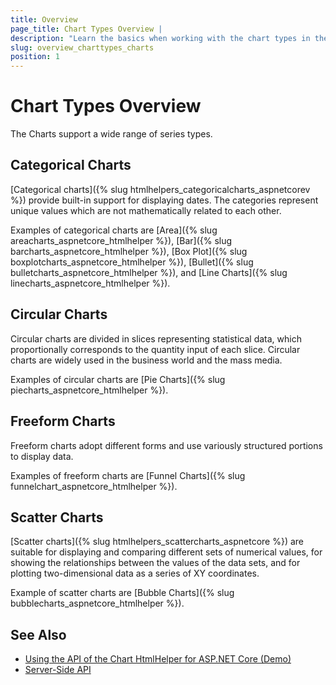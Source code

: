 ```yaml
---
title: Overview
page_title: Chart Types Overview |
description: "Learn the basics when working with the chart types in the Telerik UI for ASP.NET Core suite."
slug: overview_charttypes_charts
position: 1
---
```


# Chart Types Overview

The Charts support a wide range of series types.

## Categorical Charts

[Categorical charts]({% slug htmlhelpers_categoricalcharts_aspnetcorev %}) provide built-in support for displaying dates. The categories represent unique values which are not mathematically related to each other.</p>

Examples of categorical charts are [Area]({% slug areacharts_aspnetcore_htmlhelper %}), [Bar]({% slug barcharts_aspnetcore_htmlhelper %}), [Box Plot]({% slug boxplotcharts_aspnetcore_htmlhelper %}), [Bullet]({% slug bulletcharts_aspnetcore_htmlhelper %}), and [Line Charts]({% slug linecharts_aspnetcore_htmlhelper %}).

## Circular Charts

Circular charts are divided in slices representing statistical data, which proportionally corresponds to the quantity input of each slice. Circular charts are widely used in the business world and the mass media.

Examples of circular charts are [Pie Charts]({% slug piecharts_aspnetcore_htmlhelper %}).

## Freeform Charts

Freeform charts adopt different forms and use variously structured portions to display data.

Examples of freeform charts are [Funnel Charts]({% slug funnelchart_aspnetcore_htmlhelper %}).

## Scatter Charts

[Scatter charts]({% slug htmlhelpers_scattercharts_aspnetcore %}) are suitable for displaying and comparing different sets of numerical values, for showing the relationships between the values of the data sets, and for plotting two-dimensional data as a series of XY coordinates.

Example of scatter charts are [Bubble Charts]({% slug bubblecharts_aspnetcore_htmlhelper %}).

## See Also

* [Using the API of the Chart HtmlHelper for ASP.NET Core (Demo)](https://demos.telerik.com/aspnet-core/chart-api/index)
* [Server-Side API](/api/chart)
